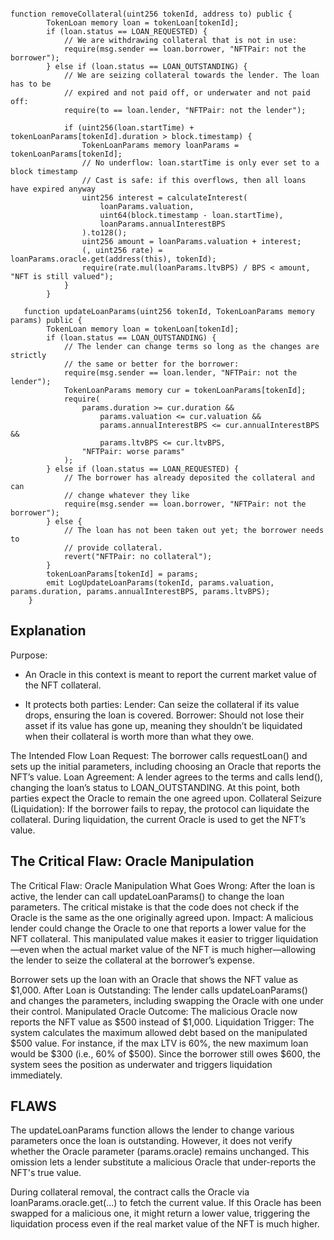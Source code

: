 ```solidity

function removeCollateral(uint256 tokenId, address to) public {
        TokenLoan memory loan = tokenLoan[tokenId];
        if (loan.status == LOAN_REQUESTED) {
            // We are withdrawing collateral that is not in use:
            require(msg.sender == loan.borrower, "NFTPair: not the borrower");
        } else if (loan.status == LOAN_OUTSTANDING) {
            // We are seizing collateral towards the lender. The loan has to be
            // expired and not paid off, or underwater and not paid off:
            require(to == loan.lender, "NFTPair: not the lender");

            if (uint256(loan.startTime) + tokenLoanParams[tokenId].duration > block.timestamp) {
                TokenLoanParams memory loanParams = tokenLoanParams[tokenId];
                // No underflow: loan.startTime is only ever set to a block timestamp
                // Cast is safe: if this overflows, then all loans have expired anyway
                uint256 interest = calculateInterest(
                    loanParams.valuation,
                    uint64(block.timestamp - loan.startTime),
                    loanParams.annualInterestBPS
                ).to128();
                uint256 amount = loanParams.valuation + interest;
                (, uint256 rate) = loanParams.oracle.get(address(this), tokenId);
                require(rate.mul(loanParams.ltvBPS) / BPS < amount, "NFT is still valued");
            }
        }
   
   function updateLoanParams(uint256 tokenId, TokenLoanParams memory params) public {
        TokenLoan memory loan = tokenLoan[tokenId];
        if (loan.status == LOAN_OUTSTANDING) {
            // The lender can change terms so long as the changes are strictly
            // the same or better for the borrower:
            require(msg.sender == loan.lender, "NFTPair: not the lender");
            TokenLoanParams memory cur = tokenLoanParams[tokenId];
            require(
                params.duration >= cur.duration &&
                    params.valuation <= cur.valuation &&
                    params.annualInterestBPS <= cur.annualInterestBPS &&
                    params.ltvBPS <= cur.ltvBPS,
                "NFTPair: worse params"
            );
        } else if (loan.status == LOAN_REQUESTED) {
            // The borrower has already deposited the collateral and can
            // change whatever they like
            require(msg.sender == loan.borrower, "NFTPair: not the borrower");
        } else {
            // The loan has not been taken out yet; the borrower needs to
            // provide collateral.
            revert("NFTPair: no collateral");
        }
        tokenLoanParams[tokenId] = params;
        emit LogUpdateLoanParams(tokenId, params.valuation, params.duration, params.annualInterestBPS, params.ltvBPS);
    }
```



## Explanation
Purpose:
- An Oracle in this context is meant to report the current market value of the NFT collateral.

- It protects both parties:
Lender: Can seize the collateral if its value drops, ensuring the loan is covered.
Borrower: Should not lose their asset if its value has gone up, meaning they shouldn’t be liquidated when their collateral is worth more than what they owe.

The Intended Flow
Loan Request:
The borrower calls requestLoan() and sets up the initial parameters, including choosing an Oracle that reports the NFT’s value.
Loan Agreement:
A lender agrees to the terms and calls lend(), changing the loan’s status to LOAN_OUTSTANDING. At this point, both parties expect the Oracle to remain the one agreed upon.
Collateral Seizure (Liquidation):
If the borrower fails to repay, the protocol can liquidate the collateral. During liquidation, the current Oracle is used to get the NFT’s value.

## The Critical Flaw: Oracle Manipulation

The Critical Flaw: Oracle Manipulation
What Goes Wrong:
After the loan is active, the lender can call updateLoanParams() to change the loan parameters. The critical mistake is that the code does not check if the Oracle is the same as the one originally agreed upon.
Impact:
A malicious lender could change the Oracle to one that reports a lower value for the NFT collateral. This manipulated value makes it easier to trigger liquidation—even when the actual market value of the NFT is much higher—allowing the lender to seize the collateral at the borrower’s expense.


Borrower sets up the loan with an Oracle that shows the NFT value as $1,000.
After Loan is Outstanding:
The lender calls updateLoanParams() and changes the parameters, including swapping the Oracle with one under their control.
Manipulated Oracle Outcome:
The malicious Oracle now reports the NFT value as $500 instead of $1,000.
Liquidation Trigger:
The system calculates the maximum allowed debt based on the manipulated $500 value.
For instance, if the max LTV is 60%, the new maximum loan would be $300 (i.e., 60% of $500).
Since the borrower still owes $600, the system sees the position as underwater and triggers liquidation immediately.

## FLAWS

The updateLoanParams function allows the lender to change various parameters once the loan is outstanding. However, it does not verify whether the Oracle parameter (params.oracle) remains unchanged. This omission lets a lender substitute a malicious Oracle that under-reports the NFT's true value.

During collateral removal, the contract calls the Oracle via loanParams.oracle.get(...) to fetch the current value. If this Oracle has been swapped for a malicious one, it might return a lower value, triggering the liquidation process even if the real market value of the NFT is much higher.


